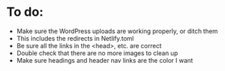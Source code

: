 # To do:

* Make sure the WordPress uploads are working properly, or ditch them
 * This includes the redirects in Netlify.toml
* Be sure all the links in the \<head\>, etc. are correct
* Double check that there are no more images to clean up
* Make sure headings and header nav links are the color I want
